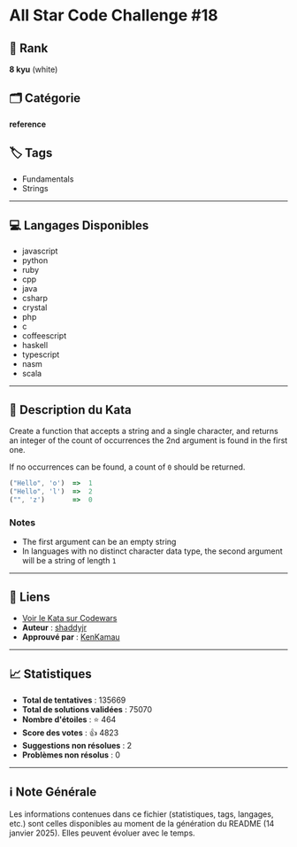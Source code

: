 # All Star Code Challenge #18

## 🏅 Rank
**8 kyu** (white)

## 🗂️ Catégorie
**reference**

## 🏷️ Tags
- Fundamentals
- Strings

---

## 💻 Langages Disponibles
- javascript
- python
- ruby
- cpp
- java
- csharp
- crystal
- php
- c
- coffeescript
- haskell
- typescript
- nasm
- scala

---

## 📜 Description du Kata

Create a function that accepts a string and a single character, and returns an integer of the count of occurrences the 2nd argument is found in the first one.

If no occurrences can be found, a count of `0` should be returned.

```js
("Hello", 'o')  =>  1
("Hello", 'l')  =>  2
("", 'z')       =>  0
```

### Notes

* The first argument can be an empty string
* In languages with no distinct character data type, the second argument will be a string of length `1`

---

## 🔗 Liens
- [Voir le Kata sur Codewars](https://www.codewars.com/kata/5865918c6b569962950002a1)
- **Auteur** : [shaddyjr](https://www.codewars.com/users/shaddyjr)
- **Approuvé par** : [KenKamau](https://www.codewars.com/users/KenKamau)

---

## 📈 Statistiques
- **Total de tentatives** : 135669
- **Total de solutions validées** : 75070
- **Nombre d'étoiles** : ⭐ 464
- **Score des votes** : 👍 4823
- **Suggestions non résolues** : 2
- **Problèmes non résolus** : 0

---

## ℹ️ Note Générale
Les informations contenues dans ce fichier (statistiques, tags, langages, etc.) sont celles disponibles au moment de la génération du README (14 janvier 2025). Elles peuvent évoluer avec le temps.
